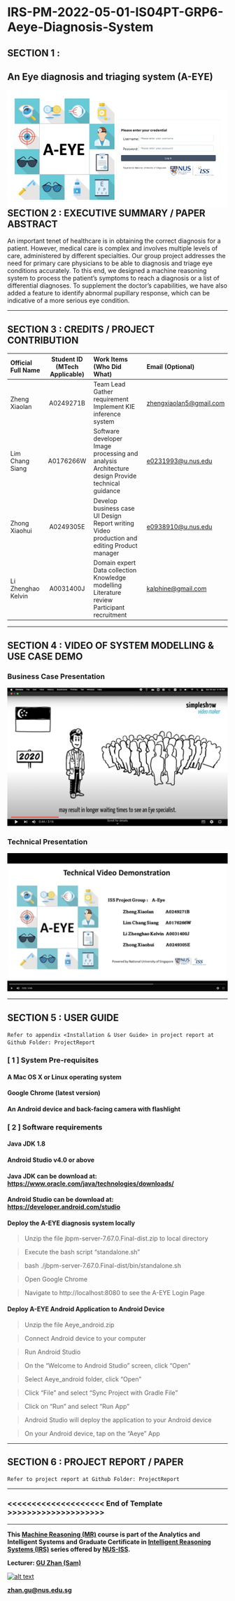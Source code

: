 # IRS-PM-2022-05-01-IS04PT-GRP6-Aeye-Diagnosis-System
## SECTION 1 : 
## An Eye diagnosis and triaging system (A-EYE)

<img src="README/coverpic.png"
     style="float: left; margin-right: 0px;" />

---

## SECTION 2 : EXECUTIVE SUMMARY / PAPER ABSTRACT
An important tenet of healthcare is in obtaining the correct diagnosis for a patient. However, medical care is complex and involves multiple levels of care, administered by different specialties. Our group project addresses the need for primary care physicians to be able to diagnosis and triage eye conditions accurately. To this end, we designed a machine reasoning system to process the patient’s symptoms to reach a diagnosis or a list of differential diagnoses. To supplement the doctor’s capabilities, we have also added a feature to identify abnormal pupillary response, which can be indicative of a more serious eye condition. 

---

## SECTION 3 : CREDITS / PROJECT CONTRIBUTION

| Official Full Name  | Student ID (MTech Applicable)  | Work Items (Who Did What) | Email (Optional) |
| :------------ |:---------------:| :-----| :-----|
| Zheng Xiaolan | A0249271B | Team Lead Gather requirement Implement KIE inference system| zhengxiaolan5@gmail.com |
| Lim Chang Siang | A0176266W | Software developer Image processing and analysis Architecture design Provide technical guidance| e0231993@u.nus.edu |
| Zhong Xiaohui | A0249305E | Develop business case UI Design Report writing Video production and editing Product manager| e0938910@u.nus.edu |
| Li Zhenghao Kelvin| A0031400J | Domain expert Data collection Knowledge modelling Literature review Participant recruitment| kalphine@gmail.com |

---

## SECTION 4 : VIDEO OF SYSTEM MODELLING & USE CASE DEMO

### Business Case Presentation

[![Business Case Video](README/businessvideo.png)](https://youtu.be/Peklrfqyklo "Business Case Video")

### Technical Presentation
[![Technical Video](README/technicalvideo.png)](https://youtu.be/UK_fB4WUsOs "Technical Video")

---

## SECTION 5 : USER GUIDE

`Refer to appendix <Installation & User Guide> in project report at Github Folder: ProjectReport`

### [ 1 ] System Pre-requisites
#### A Mac OS X or Linux operating system
#### Google Chrome (latest version)
#### An Android device and back-facing camera with flashlight

### [ 2 ] Software requirements
#### Java JDK 1.8
#### Android Studio v4.0 or above

#### Java JDK can be download at: https://www.oracle.com/java/technologies/downloads/
#### Android Studio can be download at: https://developer.android.com/studio

#### Deploy the A-EYE diagnosis system locally

> Unzip the file jbpm-server-7.67.0.Final-dist.zip to local directory

> Execute the bash script “standalone.sh”

> bash ./jbpm-server-7.67.0.Final-dist/bin/standalone.sh

> Open Google Chrome

> Navigate to http://localhost:8080 to see the A-EYE Login Page

#### Deploy A-EYE Android Application to Android Device
> Unzip the file Aeye_android.zip

> Connect Android device to your computer

> Run Android Studio

> On the “Welcome to Android Studio” screen, click “Open”

> Select Aeye_android folder, click “Open”

> Click “File” and select “Sync Project with Gradle File”

> Click on “Run” and select “Run App”

> Android Studio will deploy the application to your Android device

> On your Android device, tap on the “Aeye” App

---
## SECTION 6 : PROJECT REPORT / PAPER

`Refer to project report at Github Folder: ProjectReport`


---

### <<<<<<<<<<<<<<<<<<<< End of Template >>>>>>>>>>>>>>>>>>>>

---

**This [Machine Reasoning (MR)](https://www.iss.nus.edu.sg/executive-education/course/detail/machine-reasoning "Machine Reasoning") course is part of the Analytics and Intelligent Systems and Graduate Certificate in [Intelligent Reasoning Systems (IRS)](https://www.iss.nus.edu.sg/stackable-certificate-programmes/intelligent-systems "Intelligent Reasoning Systems") series offered by [NUS-ISS](https://www.iss.nus.edu.sg "Institute of Systems Science, National University of Singapore").**

**Lecturer: [GU Zhan (Sam)](https://www.iss.nus.edu.sg/about-us/staff/detail/201/GU%20Zhan "GU Zhan (Sam)")**

[![alt text](https://www.iss.nus.edu.sg/images/default-source/About-Us/7.6.1-teaching-staff/sam-website.tmb-.png "Let's check Sam' profile page")](https://www.iss.nus.edu.sg/about-us/staff/detail/201/GU%20Zhan)

**zhan.gu@nus.edu.sg**

